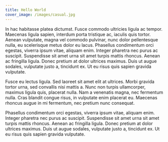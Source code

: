 ```yaml
---
title: Hello World
cover_image: /images/casual.jpg
---
```


In hac habitasse platea dictumst. Fusce commodo ultricies ligula ac tempor. Maecenas ligula sapien, interdum porta tristique ac, iaculis quis tortor. Aenean vulputate, magna vel commodo pulvinar, nunc dolor pellentesque nulla, eu scelerisque metus dolor eu lacus. Phasellus condimentum orci egestas, viverra ipsum vitae, aliquam enim. Integer pharetra nec purus ac suscipit. Suspendisse sit amet urna sit amet turpis mattis rhoncus. Aenean ac fringilla ligula. Donec pretium at dolor ultrices maximus. Duis ut augue sodales, vulputate justo a, tincidunt ex. Ut eu risus quis sapien gravida vulputate.

Fusce eu lectus ligula. Sed laoreet sit amet elit at ultrices. Morbi gravida tortor urna, sed convallis nisi mattis a. Nunc non turpis ullamcorper, maximus ligula quis, placerat nulla. Nam a venenatis magna, nec fermentum nulla. Cras blandit congue risus, in vulputate enim placerat eu. Maecenas rhoncus augue in mi fermentum, nec pretium nunc consequat.

Phasellus condimentum orci egestas, viverra ipsum vitae, aliquam enim. Integer pharetra nec purus ac suscipit. Suspendisse sit amet urna sit amet turpis mattis rhoncus. Aenean ac fringilla ligula. Donec pretium at dolor ultrices maximus. Duis ut augue sodales, vulputate justo a, tincidunt ex. Ut eu risus quis sapien gravida vulputate.
